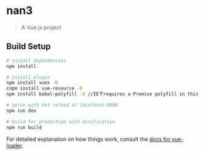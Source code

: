 # nan3

> A Vue.js project

## Build Setup

``` bash
# install dependencies
npm install

# install plugin
npm install vuex -D
cnpm install vue-resource -D
npm install babel-polyfill -D //IE下requires a Promise polyfill in this browser错误的解决方法

# serve with hot reload at localhost:8080
npm run dev

# build for production with minification
npm run build
```

For detailed explanation on how things work, consult the [docs for vue-loader](http://vuejs.github.io/vue-loader).

